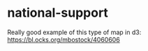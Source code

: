 # national-support

Really good example of this type of map in d3: https://bl.ocks.org/mbostock/4060606
